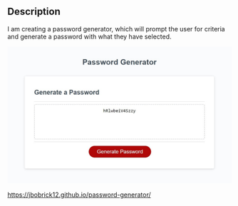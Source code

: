 ## Description

I am creating a password generator, which will prompt the user for criteria and generate a password with what they have selected.

![Password Website Screenshot](/images/generatepassword.jpg)

https://jbobrick12.github.io/password-generator/